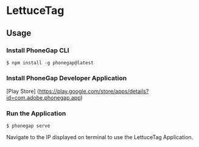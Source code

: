 # LettuceTag

## Usage

### Install PhoneGap CLI

    $ npm install -g phonegap@latest

### Install PhoneGap Developer Application

[Play Store] (https://play.google.com/store/apps/details?id=com.adobe.phonegap.app)

### Run the Application

    $ phonegap serve

Navigate to the IP displayed on terminal to use the LettuceTag Application.
